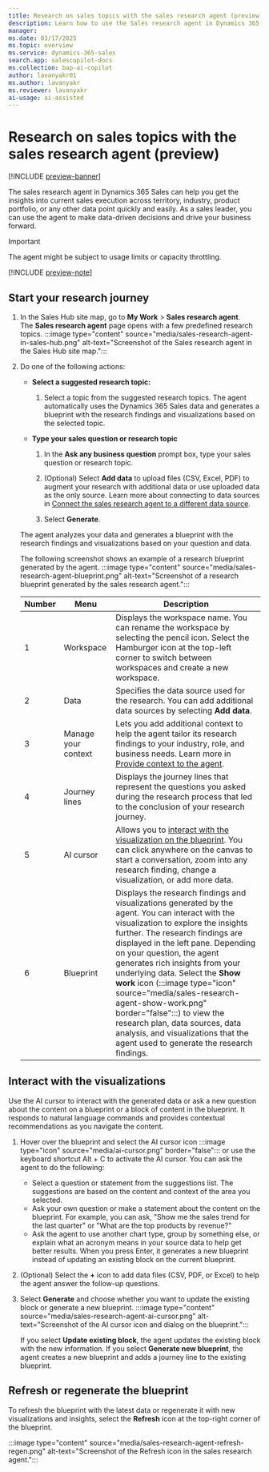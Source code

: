 ```yaml
---
title: Research on sales topics with the sales research agent (preview)
description: Learn how to use the Sales research agent in Dynamics 365 Sales to get insights about your team, territory, and product portfolio.
manager:
ms.date: 03/17/2025
ms.topic: overview
ms.service: dynamics-365-sales
search.app: salescopilot-docs
ms.collection: bap-ai-copilot
author: lavanyakr01
ms.author: lavanyakr
ms.reviewer: lavanyakr
ai-usage: ai-assisted
---
```


# Research on sales topics with the sales research agent (preview)

[!INCLUDE [preview-banner](~/../shared-content/shared/preview-includes/preview-banner.md)]

The sales research agent in Dynamics 365 Sales can help you get the insights into current sales execution across territory, industry, product portfolio, or any other data point quickly and easily. As a sales leader, you can use the agent to make data-driven decisions and drive your business forward.

> [!IMPORTANT]
> The agent might be subject to usage limits or capacity throttling.

[!INCLUDE [preview-note](~/../shared-content/shared/preview-includes/preview-note.md)]


## Start your research journey

1. In the Sales Hub site map, go to **My Work** > **Sales research agent**.  
   The **Sales research agent** page opens with a few predefined research topics.
   :::image type="content" source="media/sales-research-agent-in-sales-hub.png" alt-text="Screenshot of the Sales research agent in the Sales Hub site map.":::

1. Do one of the following actions:
   - **Select a suggested research topic:** 

       1. Select a topic from the suggested research topics.
         The agent automatically uses the Dynamics 365 Sales data and generates a blueprint with the research findings and visualizations based on the selected topic.

   - **Type your sales question or research topic**
       1. In the **Ask any business question** prompt box, type your sales question or research topic.
       
       1. (Optional) Select **Add data** to upload files (CSV, Excel, PDF) to augment your research with additional data or use uploaded data as the only source. Learn more about connecting to data sources in [Connect the sales research agent to a different data source](sales-research-agent-connect-data.md).
       1. Select **Generate**.
   
    The agent analyzes your data and generates a blueprint with the research findings and visualizations based on your question and data. 

    The following screenshot shows an example of a research blueprint generated by the agent.
    :::image type="content" source="media/sales-research-agent-blueprint.png" alt-text="Screenshot of a research blueprint generated by the sales research agent.":::

    |Number  |Menu  |Description  |
    |---------|---------|---------|
    |1     | Workspace         | Displays the workspace name. You can rename the workspace by selecting the pencil icon. Select the Hamburger icon at the top-left corner to switch between workspaces and create a new workspace. |
    |2     | Data | Specifies the data source used for the research. You can add additional data sources by selecting **Add data**. |
    |3     |  Manage your context       | Lets you add additional context to help the agent tailor its research findings to your industry, role, and business needs. Learn more in [Provide context to the agent](sales-research-agent-provide-context.md). |
    |4     |  Journey lines    | Displays the journey lines that represent the questions you asked during the research process that led to the conclusion of your research journey. |
    |5     |AI cursor | Allows you to [interact with the visualization on the blueprint](#interact-with-the-visualizations). You can click anywhere on the canvas to start a conversation, zoom into any research finding, change a visualization, or add more data. |
    |6     | Blueprint         | Displays the research findings and visualizations generated by the agent. You can interact with the visualization to explore the insights further. The research findings are displayed in the left pane. Depending on your question, the agent generates rich insights from your underlying data. Select the **Show work** icon (:::image type="icon" source="media/sales-research-agent-show-work.png" border="false":::) to view the research plan, data sources, data analysis, and visualizations that the agent used to generate the research findings. | 

## Interact with the visualizations

Use the AI cursor to interact with the generated data or ask a new question about the content on a blueprint or a block of content in the blueprint. It responds to natural language commands and provides contextual recommendations as you navigate the content.

1. Hover over the blueprint and select the AI cursor icon :::image type="icon" source="media/ai-cursor.png" border="false"::: or use the keyboard shortcut Alt + C to activate the AI cursor. You can ask the agent to do the following:
    - Select a question or statement from the suggestions list. The suggestions are based on the content and context of the area you selected.
    - Ask your own question or make a statement about the content on the blueprint. For example, you can ask, "Show me the sales trend for the last quarter" or "What are the top products by revenue?"
    - Ask the agent to use another chart type, group by something else, or explain what an acronym means in your source data to help get better results. When you press Enter, it generates a new blueprint instead of updating an existing block on the current blueprint.

1. (Optional) Select the **+** icon to add data files (CSV, PDF, or Excel) to help the agent answer the follow-up questions.
1. Select **Generate** and choose whether you want to update the existing block or generate a new blueprint.
   :::image type="content" source="media/sales-research-agent-ai-cursor.png" alt-text="Screenshot of the AI cursor icon and dialog on the blueprint.":::

   If you select **Update existing block**, the agent updates the existing block with the new information. If you select **Generate new blueprint**, the agent creates a new blueprint and adds a journey line to the existing blueprint.

## Refresh or regenerate the blueprint

To refresh the blueprint with the latest data or regenerate it with new visualizations and insights, select the **Refresh** icon at the top-right corner of the blueprint.

:::image type="content" source="media/sales-research-agent-refresh-regen.png" alt-text="Screenshot of the Refresh icon in the sales research agent.":::